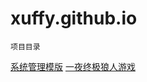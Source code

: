 xuffy.github.io
== 

```
项目目录
```
[系统管理模版](https://xuffy.github.io/labpooSystem)
[一夜终极狼人游戏](https://xuffy.github.io/oneNightWerewolf)
